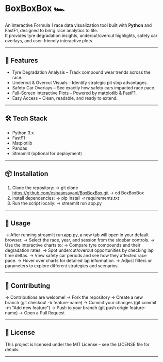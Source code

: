 # BoxBoxBox 🏎️

An interactive Formula 1 race data visualization tool built with **Python** and FastF1, designed to bring race analytics to life.  
It provides tyre degradation insights, undercut/overcut highlights, safety car overlays, and user-friendly interactive plots.

---

## 🚀 Features
- Tyre Degradation Analysis – Track compound wear trends across the race.
- Undercut & Overcut Visuals – Identify strategic pit stop advantages.
- Safety Car Overlays – See exactly how safety cars impacted race pace.
- Full-Screen Interactive Plots – Powered by matplotlib & FastF1.
- Easy Access – Clean, readable, and ready to extend.

---

## 🛠️ Tech Stack
- Python 3.x
- FastF1
- Matplotlib
- Pandas
- Streamlit (optional for deployment)

---

## 📦 Installation
1. Clone the repository:
   -> git clone https://github.com/eshaansayani/BoxBoxBox.git
   -> cd BoxBoxBox
2. Install dependencies:
   -> pip install -r requirements.txt
3. Run the script locally:
   -> streamlit run app.py

---

## 📖 Usage
-> After running streamlit run app.py, a new tab will open in your default browser.
-> Select the race, year, and session from the sidebar controls.
-> Use the interactive charts to:
   -> Compare tyre compounds and their degradation rates.
   -> Spot undercut/overcut opportunities by checking lap time deltas.
   -> View safety car periods and see how they affected race pace.
-> Hover over charts for detailed lap information.
-> Adjust filters or parameters to explore different strategies and scenarios.

---

## 🤝 Contributing
-> Contributions are welcome!
-> Fork the repository
-> Create a new branch (git checkout -b feature-name)
-> Commit your changes (git commit -m "Add new feature")
-> Push to your branch (git push origin feature-name)
-> Open a Pull Request

---

## 📜 License
This project is licensed under the MIT License – see the LICENSE file for details.

---
